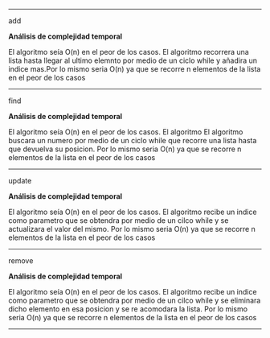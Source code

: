 ----------------------------------------------
add

**Análisis de complejidad temporal**

El algoritmo seía O(n) en el peor de los casos. El algoritmo recorrera una lista hasta llegar al ultimo elemnto por medio de un ciclo while y añadira un indice mas.Por lo mismo seria O(n) ya que se recorre n elementos de la lista en el peor de los casos

----------------------------------------------
find

**Análisis de complejidad temporal**

El algoritmo seía O(n) en el peor de los casos. El algoritmo El algoritmo buscara un numero por medio de un ciclo while que recorre una lista hasta que devuelva su posicion. Por lo mismo seria O(n) ya que se recorre n elementos de la lista en el peor de los casos

----------------------------------------------
update

**Análisis de complejidad temporal**

El algoritmo seía O(n) en el peor de los casos. El algoritmo recibe un indice como parametro que se obtendra por medio de un cilco while y se actualizara el valor del mismo. Por lo mismo seria O(n) ya que se recorre n elementos de la lista en el peor de los casos

----------------------------------------------
remove

**Análisis de complejidad temporal**

El algoritmo seía O(n) en el peor de los casos. El algoritmo recibe un indice como parametro que se obtendra por medio de un cilco while y se eliminara dicho elemento en esa posicion y se re acomodara la lista. Por lo mismo seria O(n) ya que se recorre n elementos de la lista en el peor de los casos

----------------------------------------------


